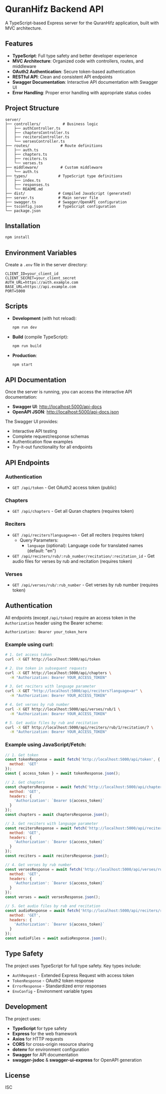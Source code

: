 # QuranHifz Backend API

A TypeScript-based Express server for the QuranHifz application, built with MVC architecture.

## Features

- **TypeScript**: Full type safety and better developer experience
- **MVC Architecture**: Organized code with controllers, routes, and middleware
- **OAuth2 Authentication**: Secure token-based authentication
- **RESTful API**: Clean and consistent API endpoints
- **Swagger Documentation**: Interactive API documentation with Swagger UI
- **Error Handling**: Proper error handling with appropriate status codes

## Project Structure

```
server/
├── controllers/          # Business logic
│   ├── authController.ts
│   ├── chaptersController.ts
│   ├── recitersController.ts
│   └── versesController.ts
├── routes/              # Route definitions
│   ├── auth.ts
│   ├── chapters.ts
│   ├── reciters.ts
│   └── verses.ts
├── middleware/          # Custom middleware
│   └── auth.ts
├── types/              # TypeScript type definitions
│   ├── index.ts
│   ├── responses.ts
│   └── README.md
├── dist/               # Compiled JavaScript (generated)
├── server.ts           # Main server file
├── swagger.ts          # Swagger/OpenAPI configuration
├── tsconfig.json       # TypeScript configuration
└── package.json
```

## Installation

```bash
npm install
```

## Environment Variables

Create a `.env` file in the server directory:

```env
CLIENT_ID=your_client_id
CLIENT_SECRET=your_client_secret
AUTH_URL=https://auth.example.com
BASE_URL=https://api.example.com
PORT=5000
```

## Scripts

- **Development** (with hot reload):
  ```bash
  npm run dev
  ```

- **Build** (compile TypeScript):
  ```bash
  npm run build
  ```

- **Production**:
  ```bash
  npm start
  ```

## API Documentation

Once the server is running, you can access the interactive API documentation:

- **Swagger UI**: [http://localhost:5000/api-docs](http://localhost:5000/api-docs)
- **OpenAPI JSON**: [http://localhost:5000/api-docs.json](http://localhost:5000/api-docs.json)

The Swagger UI provides:
- Interactive API testing
- Complete request/response schemas
- Authentication flow examples
- Try-it-out functionality for all endpoints

## API Endpoints

### Authentication
- `GET /api/token` - Get OAuth2 access token (public)

### Chapters
- `GET /api/chapters` - Get all Quran chapters (requires token)

### Reciters
- `GET /api/reciters?language=en` - Get all reciters (requires token)
  - Query Parameters:
    - `language` (optional): Language code for translated names (default: "en")
- `GET /api/reciters/rub/:rub_number/recitation/:recitation_id` - Get audio files for verses by rub and recitation (requires token)

### Verses
- `GET /api/verses/rub/:rub_number` - Get verses by rub number (requires token)

## Authentication

All endpoints (except `/api/token`) require an access token in the `Authorization` header using the Bearer scheme:

```http
Authorization: Bearer your_token_here
```

### Example using curl:

```bash
# 1. Get access token
curl -X GET http://localhost:5000/api/token

# 2. Use token in subsequent requests
curl -X GET http://localhost:5000/api/chapters \
  -H "Authorization: Bearer YOUR_ACCESS_TOKEN"

# 3. Get reciters with language parameter
curl -X GET "http://localhost:5000/api/reciters?language=ar" \
  -H "Authorization: Bearer YOUR_ACCESS_TOKEN"

# 4. Get verses by rub number
curl -X GET http://localhost:5000/api/verses/rub/1 \
  -H "Authorization: Bearer YOUR_ACCESS_TOKEN"

# 5. Get audio files by rub and recitation
curl -X GET http://localhost:5000/api/reciters/rub/1/recitation/7 \
  -H "Authorization: Bearer YOUR_ACCESS_TOKEN"
```

### Example using JavaScript/Fetch:

```javascript
// 1. Get token
const tokenResponse = await fetch('http://localhost:5000/api/token', {
  method: 'GET'
});
const { access_token } = await tokenResponse.json();

// 2. Get chapters
const chaptersResponse = await fetch('http://localhost:5000/api/chapters', {
  method: 'GET',
  headers: {
    'Authorization': `Bearer ${access_token}`
  }
});
const chapters = await chaptersResponse.json();

// 3. Get reciters with language parameter
const recitersResponse = await fetch('http://localhost:5000/api/reciters?language=ar', {
  method: 'GET',
  headers: {
    'Authorization': `Bearer ${access_token}`
  }
});
const reciters = await recitersResponse.json();

// 4. Get verses by rub number
const versesResponse = await fetch('http://localhost:5000/api/verses/rub/1', {
  method: 'GET',
  headers: {
    'Authorization': `Bearer ${access_token}`
  }
});
const verses = await versesResponse.json();

// 5. Get audio files by rub and recitation
const audioResponse = await fetch('http://localhost:5000/api/reciters/rub/1/recitation/7', {
  method: 'GET',
  headers: {
    'Authorization': `Bearer ${access_token}`
  }
});
const audioFiles = await audioResponse.json();
```

## Type Safety

The project uses TypeScript for full type safety. Key types include:

- `AuthRequest` - Extended Express Request with access token
- `TokenResponse` - OAuth2 token response
- `ErrorResponse` - Standardized error responses
- `EnvConfig` - Environment variable types

## Development

The project uses:
- **TypeScript** for type safety
- **Express** for the web framework
- **Axios** for HTTP requests
- **CORS** for cross-origin resource sharing
- **dotenv** for environment configuration
- **Swagger** for API documentation
- **swagger-jsdoc** & **swagger-ui-express** for OpenAPI generation

## License

ISC
